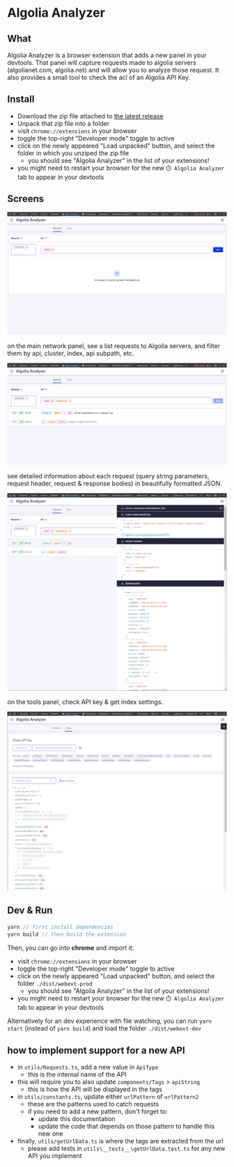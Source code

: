 # Algolia Analyzer

## What

Algolia Analyzer is a browser extension that adds a new panel in your devtools.
That panel will capture requests made to algolia servers (algolianet.com, algolia.net) and will allow you to analyze those request.
It also provides a small tool to check the acl of an Algolia API Key.

## Install

- Download the zip file attached to [the latest release](https://github.com/algolia/algolia-analyzer/releases)
- Unpack that zip file into a folder
- visit `chrome://extensions` in your browser
- toggle the top-right "Developer mode" toggle to active
- click on the newly appeared "Load unpacked" button, and select the folder in which you unziped the zip file
  - you should see "Algolia Analyzer" in the list of your extensions!
- you might need to restart your browser for the new `⏱️ Algolia Analyzer` tab to appear in your devtools

## Screens

![](./images/empty-list.png)

on the main network panel, see a list requests to Algolia servers, and filter them by api, cluster, index, api subpath, etc.

![](./images/list.png)

see detailed information about each request (query string parameters, request header, request & response bodies) in beautifully formatted JSON.

![](./images/panel.png)

on the tools panel, check API key & get index settings.

![](./images/tools-settings.png)

## Dev & Run

```ts
yarn // first install dependencies
yarn build // then build the extension

```

Then, you can go into **chrome** and import it:

- visit `chrome://extensions` in your browser
- toggle the top-right "Developer mode" toggle to active
- click on the newly appeared "Load unpacked" button, and select the folder `./dist/webext-prod`
  - you should see "Algolia Analyzer" in the list of your extensions!
- you might need to restart your browser for the new `⏱️ Algolia Analyzer` tab to appear in your devtools

Alternatively for an dev experience with file watching, you can run `yarn start` (instead of `yarn build`) and load the folder `./dist/webext-dev`

## how to implement support for a new API

- in `utils/Requests.ts`, add a new value in `ApiType`
  - this is the internal name of the API
- this will require you to also update `components/Tags` > `apiString`
  - this is how the API will be displayed in the tags
- in `utils/constants.ts`, update either `urlPattern` of `urlPattern2`
  - these are the patterns used to catch requests
  - if you need to add a new pattern, don't forget to:
    - update this documentation
    - update the code that depends on those pattern to handle this new one
- finally, `utils/getUrlData.ts` is where the tags are extracted from the url
  - please add tests in `utils\__tests__\getUrlData.test.ts` for any new API you implement
